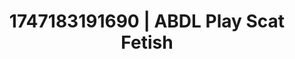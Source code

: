 ---
categories:
- Twerking tease
- Obedience kink
- Whipped cream play
- Pegging play
- Soft domination
image: /assets/images/1747183191690.jpg
layout: post
seo:
  description: Featured content with sensual Scat Fetish, ABDL Play. HD images available.
  keywords: Scat Fetish, ABDL Play
  og_image: /assets/images/1747183191690.jpg
  schema_type: VisualArtwork
tags:
- ABDL Play
- Scat Fetish
- '#1747183191690'
title: 1747183191690 | ABDL Play Scat Fetish
---